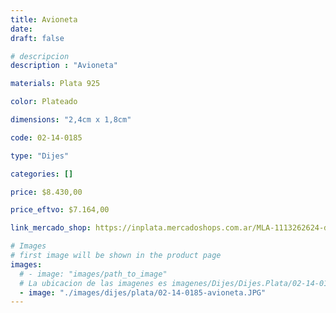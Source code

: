 ```yaml
---
title: Avioneta
date: 
draft: false

# descripcion
description : "Avioneta"

materials: Plata 925

color: Plateado

dimensions: "2,4cm x 1,8cm"

code: 02-14-0185

type: "Dijes"

categories: []

price: $8.430,00

price_eftvo: $7.164,00

link_mercado_shop: https://inplata.mercadoshops.com.ar/MLA-1113262624-dije-plata-avioneta-_JM

# Images
# first image will be shown in the product page
images:
  # - image: "images/path_to_image"
  # La ubicacion de las imagenes es imagenes/Dijes/Dijes.Plata/02-14-0185-avioneta
  - image: "./images/dijes/plata/02-14-0185-avioneta.JPG"
---
```

